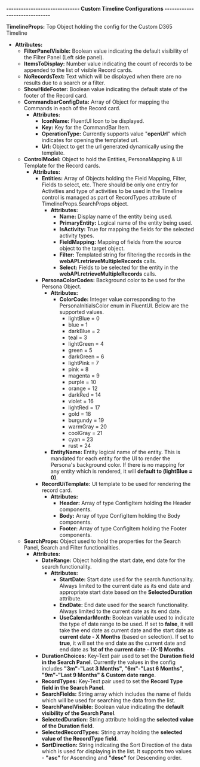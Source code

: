 **------------------------------
Custom Timeline Configurations
------------------------------**

**TimelineProps:** Top Object holding the config for the Custom D365 Timeline
  - **Attributes:**
    - **FilterPanelVisible:** Boolean value indicating the default visibility of the Filter Panel (Left side panel).
    - **ItemsToDisplay:** Number value indicating the count of records to be appended to the list of visible Record cards.
    - **NoRecordsText:** Text which will be displayed when there are no results due to a search or a filter.
    - **ShowHideFooter:** Boolean value indicating the default state of the footer of the Record card.
    - **CommandbarConfigData:** Array of Object for mapping the Commands in each of the Record card.
      - **Attributes:**
        - **IconName:** FluentUI Icon to be displayed.
        - **Key:** Key for the CommandBar Item.
        - **OperationType:** Currently supports value "**openUrl**" which indicates for opening the templated url.
        - **Url:** Object to get the url generated dynamically using the template.
    - **ControlModel:** Object to hold the Entities, PersonaMapping & UI Template for the Record cards.
      - **Attributes:**
        - **Entities:** Array of Objects holding the Field Mapping, Filter, Fields to select, etc. There should be only one entry for Activities and type of activities to be used in the Timeline control is managed as part of RecordTypes attribute of TimelineProps.SearchProps object.
          - **Attributes:**
            - **Name:** Display name of the entity being used.
            - **PrimaryEntity:** Logical name of the entity being used.
            - **IsActivity:** True for mapping the fields for the selected activity types.
            - **FieldMapping:** Mapping of fields from the source object to the target object.
            - **Filter:** Templated string for filtering the records in the **webAPI.retrieveMultipleRecords** calls.
            - **Select:** Fields to be selected for the entity in the **webAPI.retrieveMultipleRecords** calls.
        - **PersonaColorCodes:** Background color to be used for the Persona Object.
          - **Attributes:**
            - **ColorCode:** Integer value corresponding to the PersonaInitialsColor enum in FluentUI. Below are the supported values.
              - lightBlue = 0
              - blue = 1
              - darkBlue = 2
              - teal = 3
              - lightGreen = 4
              - green = 5
              - darkGreen = 6
              - lightPink = 7
              - pink = 8
              - magenta = 9
              - purple = 10
              - orange = 12
              - darkRed = 14
              - violet = 16
              - lightRed = 17
              - gold = 18
              - burgundy = 19
              - warmGray = 20
              - coolGray = 21
              - cyan = 23
              - rust = 24
          - **EntityName:** Entity logical name of the entity. This is mandated for each entity for the UI to render the Persona's background color. If there is no mapping for any entity which is rendered, it will **default to (lightBlue = 0)**.
        - **RecordUiTemplate:** UI template to be used for rendering the record card.
          - **Attributes:**
            - **Header:** Array of type ConfigItem holding the Header components.
            - **Body:** Array of type ConfigItem holding the Body components.
            - **Footer:** Array of type ConfigItem holding the Footer components.
    - **SearchProps:** Object used to hold the properties for the Search Panel, Search and Filter functionalities.
      - **Attributes:**
        - **DateRange:** Object holding the start date, end date for the search functionality.
          - **Attributes:**
            - **StartDate:** Start date used for the search functionality. Always limited to the current date as its end date and appropriate start date based on the **SelectedDuration** attribute.
            - **EndDate:** End date used for the search functionality. Always limited to the current date as its end date.
            - **UseCalendarMonth:** Boolean variable used to indicate the type of date range to be used. If set to **false**, it will take the end date as current date and the start date as **current date - X Months** (based on selection). If set to **true**, it will set the end date as the current date and end date as **1st of the current date - (X-1) Months**.
        - **DurationChoices:** Key-Text pair used to set the **Duration field in the Search Panel**. Currently the values in the config includes **"3m"-"Last 3 Months", "6m"-"Last 6 Months", "9m"-"Last 9 Months" & Custom date range**.
        - **RecordTypes:** Key-Text pair used to set the **Record Type field in the Search Panel**.
        - **SearchFields:** String array which includes the name of fields which will be used for searching the data from the list.
        - **SearchPanelVisible:** Boolean value indicating the **default visibility of the Search Panel**. 
        - **SelectedDuration:** String attribute holding the **selected value of the Duration field**.
        - **SelectedRecordTypes:** String array holding the **selected value of the RecordType field**.
        - **SortDirection:** String indicating the Sort Direction of the data which is used for displaying in the list. It supports two values - **"asc"** for Ascending and **"desc"** for Descending order.
